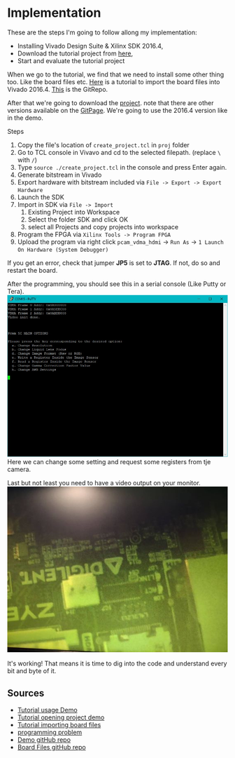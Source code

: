 # Implementation

These are the steps I'm going to follow allong my implementation:

* Installing Vivado Design Suite & Xilinx SDK 2016.4,
* Download the tutorial project from [here](https://digilent.com/reference/learn/programmable-logic/tutorials/zybo-z7-pcam-5c-demo/start),
* Start and evaluate the tutorial project


When we go to the tutorial, we find that we need to install some other thing too. Like the board files etc.
[Here](https://digilent.com/reference/software/vivado/board-files) is a tutorial to import the board files into Vivado 2016.4. [This](https://github.com/Digilent/vivado-boards/) is the GitRepo. 

After that we're going to download the [project](https://github.com/Digilent/Zybo-Z7-20-pcam-5c/releases/download/v2016.4-1/Zybo-Z7-20-pcam-5c-2016.4-1.zip). note that there are other versions available on the [GitPage](https://github.com/Digilent/Zybo-Z7-20-pcam-5c/releases). We're going to use the 2016.4 version like in the demo.

Steps
1. Copy the file's location of ```create_project.tcl``` in ```proj``` folder
2. Go to TCL console in Vivavo and cd to the selected filepath. (replace ```\``` with ```/```)
3. Type ```source ./create_project.tcl``` in the console and press Enter again.
4. Generate bitstream in Vivado
5. Export hardware with bitstream included via ```File -> Export -> Export Hardware```
6. Launch the SDK
7. Import in SDK via ```File -> Import```
    1. Existing Project into Workspace
    2. Select the folder SDK and click OK
    3. select all Projects and copy projects into workspace
8. Program the FPGA via ```Xilinx Tools -> Program FPGA```
9. Upload the program via right click ```pcam_vdma_hdmi``` -> ```Run As``` -> ```1 Launch On Hardware (System Debugger)```

If you get an error, check that jumper **JP5** is set to **JTAG**. If not, do so and restart the board.

After the programming, you should see this in a serial console (Like Putty or Tera).
![picture of serial console](pictures/DEMO_Console_output.jpg)
Here we can change some setting and request some registers from tje camera.

Last but not least you need to have a video output on your monitor.
![picture of monitor](pictures/DEMO_monitor_output.jpg)

It's working! That means it is time to dig into the code and understand every bit and byte of it.

## Sources
* [Tutorial usage Demo](https://digilent.com/reference/learn/programmable-logic/tutorials/zybo-z7-pcam-5c-demo/start)
* [Tutorial opening project demo](https://digilent.com/reference/learn/programmable-logic/tutorials/github-demos/start)
* [Tutorial importing board files](https://digilent.com/reference/software/vivado/board-files?redirect=1)
* [programming problem](https://forum.digilentinc.com/topic/12952-ap-transaction-error-dap-status-f0000021/) 
* [Demo gitHub repo](https://github.com/Digilent/Zybo-Z7-20-pcam-5c)
* [Board Files gitHub repo](https://github.com/Digilent/vivado-boards/)
